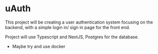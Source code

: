 # uAuth
This project will be creating a user authentication system focusing on the backend, with a simple login in/ sign in page for the front end.

Project will use Typescript and NextJS, Postgres for the database. <br>
- Maybe try and use docker